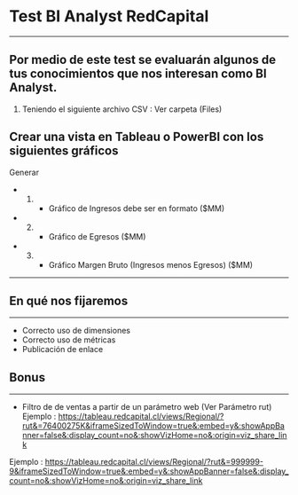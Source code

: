# Test BI Analyst  RedCapital

---
Por medio de este test se evaluarán algunos de tus conocimientos que nos interesan como BI Analyst.
---

1) Teniendo  el siguiente archivo CSV : Ver carpeta (Files)

Crear una vista  en Tableau o PowerBI con los siguientes gráficos
---


Generar 
   *  1) - Gráfico de Ingresos debe ser en formato ($MM)
   *  2) - Gráfico de Egresos ($MM)
   *  3) - Gráfico Margen Bruto (Ingresos menos Egresos)  ($MM)
   
--- 


 ## En qué nos fijaremos 
---
* Correcto uso de dimensiones 
* Correcto uso de métricas
* Publicación de enlace 


## Bonus
---
* Filtro de de ventas a partir de un parámetro web (Ver Parámetro rut)
  Ejemplo : https://tableau.redcapital.cl/views/Regional/?rut&=76400275K&iframeSizedToWindow=true&:embed=y&:showAppBanner=false&:display_count=no&:showVizHome=no&:origin=viz_share_link
  
 Ejemplo : https://tableau.redcapital.cl/views/Regional/?rut&=999999-9&iframeSizedToWindow=true&:embed=y&:showAppBanner=false&:display_count=no&:showVizHome=no&:origin=viz_share_link


